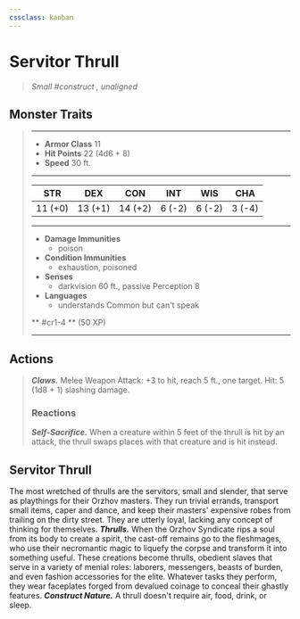 ```yaml
---
cssclass: kanban
---
```


# Servitor Thrull
>*Small #construct , unaligned*
## Monster Traits
>___
>- **Armor Class** 11
>- **Hit Points** 22 (4d6 + 8)
>- **Speed** 30 ft.
>___
>|STR|DEX|CON|INT|WIS|CHA|
>|:---:|:---:|:---:|:---:|:---:|:---:|
>|11 (+0)|13 (+1)|14 (+2)|6 (-2)|6 (-2)|3 (-4)|
>___
>- **Damage Immunities**
>	 - poison
>- **Condition Immunities**
>	 - exhaustion, poisoned
>- **Senses**
>	 - darkvision 60 ft., passive Perception 8
>- **Languages**
>	 - understands Common but can't speak
>
> ** #cr1-4 ** (50 XP)
>___
## Actions
>***Claws.*** Melee Weapon Attack: +3 to hit, reach 5 ft., one target. Hit: 5 (1d8 + 1) slashing damage.  
>
>### Reactions
>***Self-Sacrifice.*** When a creature within 5 feet of the thrull is hit by an attack, the thrull swaps places with that creature and is hit instead.
## Servitor Thrull
The most wretched of thrulls are the servitors, small and slender, that serve as playthings for their Orzhov masters. They run trivial errands, transport small items, caper and dance, and keep their masters' expensive robes from trailing on the dirty street. They are utterly loyal, lacking any concept of thinking for themselves.
***Thrulls.*** When the Orzhov Syndicate rips a soul from its body to create a spirit, the cast-off remains go to the fleshmages, who use their necromantic magic to liquefy the corpse and transform it into something useful. These creations become thrulls, obedient slaves that serve in a variety of menial roles: laborers, messengers, beasts of burden, and even fashion accessories for the elite. Whatever tasks they perform, they wear faceplates forged from devalued coinage to conceal their ghastly features.
***Construct Nature.*** A thrull doesn't require air, food, drink, or sleep.